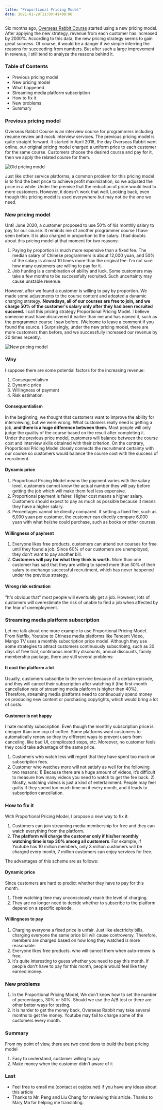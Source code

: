 ```yaml
---
title: "Proportional Pricing Model"
date: 2021-01-29T11:00:41+08:00
---
```


Six months ago, [Overseas Rabbit Course](https://osjobs.net/co/) started using a new pricing model. After applying the new strategy, revenue from each customer has increased by 2000%. According to this data, the new pricing strategy seems to gain great success. Of course, it would be a danger if we simple inferring the reasons for succeeding from numbers. But after such a large improvement in revenue, I still tend to analyze the reasons behind it.

<!--more-->

### Table of Contents
- Previous pricing model
- New pricing model
- What happened
- Streaming media platform subscription
- How to fix it
- New problems
- Summary


### Previous pricing model

Overseas Rabbit Course is an interview course for programmers including resume review and mock interview services. The previous pricing model is quite straight forward. It started in April 2018, the day Overseas Rabbit went online. our original pricing model charged a uniform price to each customer for the same course. Customers choose the desired course and pay for it, then we apply the related course for them. 

![Old pricing model](https://cdn.jsdelivr.net/gh/OSJobs/osjobs-info@master/assets/imgs/old%20price.png)

Just like other service platforms, a common problem for this pricing model is to find the best price to achieve profit maximization, so we adjusted the price in a while. Under the premise that the reduction of price would lead to more customers. However, it doesn't work that well. Looking back, even though this pricing model is used everywhere but may not be the one we need. 

### New pricing model

Until June 2020, a customer proposed to use 50% of his monthly salary to pay for our course. It reminds me of another programmer course I have seen before. It is also charged in proportion to the salary. I had doubts about this pricing model at that moment for two reasons: 

1. Paying by proportion is much more expensive than a fixed fee. The median salary of Chinese programmers is about 12,000 yuan, and 50% of the salary is almost 10 times more than the original fee. I'm not sure how many customers are willing to pay for it. 
2. Job hunting is a combination of ability and luck. Some customers may take a few months to be successfully recruited. Such uncertainty may cause unstable revenue. 

However, after we found a customer is willing to pay by proportion. We made some adjustments to the course content and adopted a dynamic charging strategy. **Nowadays, all of our courses are free to join, and we charge 50% of the customer's salary only after they had been recruited succeed.** I call this pricing strategy Proportional Pricing Model. I believe someone must have discovered it earlier than me and has named it, such as the programmer course I saw before. (Welcome to leave a comment if you found the source. ) Surprisingly, under the new pricing model, there are more customers than before, and we successfully increased our revenue by 20 times recently.

![New pricing model](https://cdn.jsdelivr.net/gh/OSJobs/osjobs-info@master/assets/imgs/new%20price.png)

### Why

I suppose there are some potential factors for the increasing revenue:

1. Consequentialism
2. Dynamic price
3. Willingness of payment
4. Risk estimation

#### Consequentialism
In the beginning, we thought that customers want to improve the ability for interviewing, but we were wrong. What customers really need is getting a job, **and there is a huge difference between them.** Most people will only judge the quality of the course based on the result after completing it. Under the previous price model, customers will balance between the course cost and interview skills obtained with their criterion. On the contrary, Proportional Pricing Model closely connects the recruitment certainty with our course so customers would balance the course cost with the success of recruitment. 

#### Dynamic price
1. Proportional Pricing Model means the payment varies with the salary level, customers cannot know the actual number they will pay before getting the job which will make them feel less expensive.
2. Proportional payment is fairer. Higher cost means a higher salary. Customers should expect to pay as much as possible because it means they have a higher salary.
3. Percentages cannot be directly compared. If setting a fixed fee, such as 6,000 yuan per customer, the customer can directly compare 6,000 yuan with what he/she could purchase, such as books or other courses. 

#### Willingness of payment
1. Everyone likes free products, customers can attend our courses for free until they found a job. Since 60% of our customers are unemployed, they don't want to pay another bill. 
2. **Customers will pay for what they think is worth.** More than one customer has said that they are willing to spend more than 50% of their salary to exchange successful recruitment, which has never happened under the previous strategy. 

#### Wrong risk estimation
"It's obvious that" most people will eventually get a job. However, lots of customers will overestimate the risk of unable to find a job when affected by the fear of unemployment.

### Streaming media platform subscription
Let me talk about one more example to use Proportional Pricing Model. From Netflix, Youtube to Chinese media platforms like Tencent Video, Mango TV uses a monthly subscription price model. Although they use some strategies to attract customers continuously subscribing, such as 30 days of free trial, continuous monthly discounts, annual discounts, family membership package, there are still several problems:

#### It cost the platform a lot
Usually, customers subscribe to the service because of a certain episode, and they will cancel their subscription after watching it (the first-month cancellation rate of streaming media platform is higher than 40%). Therefore, streaming media platforms need to continuously spend money on producing new content or purchasing copyrights, which would bring a lot of costs.

#### Customer is not happy
I hate monthly subscription. Even though the monthly subscription price is cheaper than one cup of coffee. Some platforms want customers to automatically renew so they try different ways to prevent users from canceling, like bad UI, complicated steps, etc. Moreover, no customer feels they could take advantage of the same price. 

1. Customers who watch less will regret that they have spent too much on subscription fees. 
2. Customer who watches more will not satisfy as well for the following two reasons: 1) Because there are a huge amount of videos, it’s difficult to measure how many videos you need to watch to get the fee back. 2) Mostly, watching videos is just a kind of entertainment. People may feel guilty if they spend too much time on it every month, and it leads to subscription cancellation.

### How to fix it
With Proportional Pricing Model, I propose a new way to fix it:

1. Customers can join streaming media membership for free and they can watch everything from the platform.
2. **The platform will charge the customer only if his/her monthly watching time is top 30% among all customers**. For example, if Youtube has 10 million members, only 3 million customers will be charged every month, 7 million customers can enjoy services for free. 

The advantages of this scheme are as follows:

#### Dynamic price
Since customers are hard to predict whether they have to pay for this month. 
1. Their watching time may unconsciously reach the level of charging. 
2. They are no longer need to decide whether to subscribe to the platform depend on a specific episode. 

#### Willingness to pay
1. Charging everyone a fixed price is unfair. Just like electricity bills, charging everyone the same price bill will cause controversy. Therefore, members are charged based on how long they watched is more reasonable.
2. Everyone likes free products. who will cancel them when auto-renew is free.
3. It's quite interesting to guess whether you need to pay this month. If people don't have to pay for this month, people would feel like they earned money.


### New problems
1. In the Proportional Pricing Model, We don't know how to set the number of percentages, 30% or 50%. Should we use the A/B test or there are other better ways for testing.
2. It is harder to get the money back, Overseas Rabbit may take several months to get the money. Youtube may fail to charge some of the customers every month.

### Summary
From my point of view, there are two conditions to build the best pricing model 
1. Easy to understand, customer willing to pay
2. Make money when the customer didn't aware of it

### Last
- Feel free to email me (contact at osjobs.net) if you have any ideas about this article 
- Thanks to Mr. Peng and Liu Chang for reviewing this article. Thanks to Mary Ma for helping me translating.
